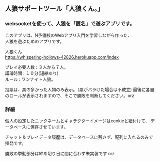 ## 人狼サポートツール「人狼くん。」

### websocketを使って、人狼を「匿名」で遊ぶアプリです。  

このアプリは、N予備校のWebアプリ入門を学習しながら作った、  
人狼を遊ぶためのアプリです。  

人狼くん  
https://whispering-hollows-42826.herokuapp.com/index  

プレイ必要人数 : ３人から７人。  
議論時間 : １０分(短縮あり)  
ルール : ワンナイト人狼。  

投票は、票の多かった人物のみ表示。（票がバラけた場合は不成立)
最後に各自のロールが表示されますので、そこで勝敗を判断してください。orz


### 詳細

個人の設定したニックネームとキャラクターイメージはcookieと紐付けて、
データベースに保存させています。  

チャット＆プレイデータ履歴は、データベースに残さず、配列に入れるのみで  
揮発です。


勝敗の挙動部分は締め切り日に間に合わず未実装です orz